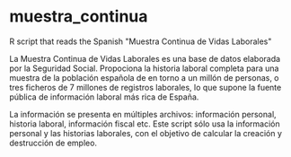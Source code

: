 # muestra_continua
R script that reads the Spanish "Muestra Continua de Vidas Laborales"

La Muestra Continua de Vidas Laborales es una base de datos elaborada por la Seguridad Social. Propociona la historia laboral completa para una muestra de la población española de en torno a un millón de personas, o tres ficheros de 7 millones de registros laborales, lo que supone la fuente pública de información laboral más rica de España.

La información se presenta en múltiples archivos: información personal, historia laboral, información fiscal etc. Este script sólo usa la información personal y las historias laborales, con el objetivo de calcular la creación y destrucción de empleo. 

